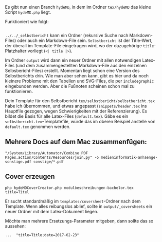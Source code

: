 Es gibt nun einen Branch `hydeMD`, in dem im Ordner `tex/hydeMD` das kleine Script `hydeMD.php` liegt.

Funktioniert wie folgt:

```php hydeMD.php ../../_selbstbericht Selbstbericht
```

`../../_selbstbericht` kann ein Ordner (rekursive Suche nach Markdown-Files) oder auch ein Markdown-File sein.
`Selbstbericht` ist der Title-Wert, der überall im Template-File eingetragen wird, wo der dazugehörige `title`-Platzhalter vorliegt (`<| title |>`).

Im Ordner `output` wird dann ein neuer Ordner mit allen notwendigen Latex-Files (und dem zusammengestellten Markdown-File aus den einzelnen Selbsbericht-Files) erstellt.
Momentan liegt schon eine Version des Selbstberichts drin. Wie man aber sehen kann, gibt es hier und da noch kleinere Probleme mit den Tabellen und SVG-Files, die per `includegraphic` eingebunden werden. Aber die Fußnoten scheinen schon mal zu funktionieren.

Dein Template für den Selbstbericht `tex/selbstbericht/selbstbericht.tex` habe ich übernommen, und etwas angepasst (`snippets/header.tex` ins Hauptfile gezogen, wegen Schwierigkeiten mit der Referenzierung).
Es bildet die Basis für alle Latex-Files (`default.tex`). Gäbe es ein `selbstbericht.tex`-Templatefile, würde das im oberen Beispiel anstelle von `default.tex` genommen werden.


## Mehrere Docs auf dem Mac zusammenfügen:

```
"/System/Library/Automator/Combine PDF Pages.action/Contents/Resources/join.py" -o medieninformatik-anhaenge-sonstige.pdf sonstige/*.pdf
```

## Cover erzeugen

`php hydeMDCoverCreator.php modulbeschreibungen-bachelor.tex title=Titel`

Er sucht standardmäßig im `templates/coversheet`-Ordner nach dem Template.
Wenn alles reibungslos ablief, sollte in `output/_coversheets` ein neuer Ordner mit dem Latex-Dokument liegen.

Möchte man mehrere Ersetzungs-Parameter mitgeben, dann sollte das so aussehen:

`...  "title=Title;date=2017-02-23" `